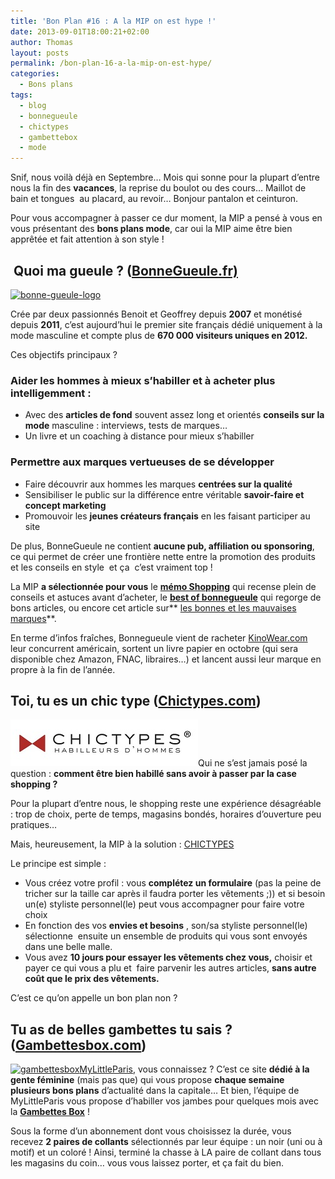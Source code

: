 ```yaml
---
title: 'Bon Plan #16 : A la MIP on est hype !'
date: 2013-09-01T18:00:21+02:00
author: Thomas
layout: posts
permalink: /bon-plan-16-a-la-mip-on-est-hype/
categories:
  - Bons plans
tags:
  - blog
  - bonnegueule
  - chictypes
  - gambettebox
  - mode
---
```

Snif, nous voilà déjà en Septembre&#8230; Mois qui sonne pour la plupart d&#8217;entre nous la fin des **vacances**, la reprise du boulot ou des cours&#8230; Maillot de bain et tongues  au placard, au revoir&#8230; Bonjour pantalon et ceinturon.

Pour vous accompagner à passer ce dur moment, la MIP a pensé à vous en vous présentant des **bons plans mode**, car oui la MIP aime être bien apprêtée et fait attention à son style !

##  Quoi ma gueule ? (<a href="https://www.bonnegueule.fr/" target="_blank">BonneGueule.fr)</a>

<a href="https://www.bonnegueule.fr/" target="_blank"><img class="alignleft size-medium wp-image-2054" alt="bonne-gueule-logo" src="/assets/uploads/2013/08/bonne-gueule-logo-300x70.jpg" width="300" height="70" srcset="/assets/uploads/2013/08/bonne-gueule-logo-300x70.jpg 300w, /assets/uploads/2013/08/bonne-gueule-logo-768x180.jpg 768w, /assets/uploads/2013/08/bonne-gueule-logo.jpg 770w" sizes="(max-width: 300px) 100vw, 300px" /></a>

Crée par deux passionnés Benoit et Geoffrey depuis **2007** et monétisé depuis **2011**, c&#8217;est aujourd&#8217;hui le premier site français dédié uniquement à la mode masculine et compte plus de **670 000 visiteurs uniques en 2012.**

Ces objectifs principaux ?

### Aider les hommes à mieux s&#8217;habiller et à acheter plus intelligemment :

  * Avec des **articles de fond** souvent assez long et orientés **conseils sur la mode** masculine : interviews, tests de marques&#8230;
  * Un livre et un coaching à distance pour mieux s&#8217;habiller

### Permettre aux marques vertueuses de se développer

  * Faire découvrir aux hommes les marques **centrées sur la qualité**
  * Sensibiliser le public sur la différence entre véritable **savoir-faire et concept marketing**
  * Promouvoir les **jeunes créateurs français** en les faisant participer au site

De plus, BonneGueule ne contient **aucune pub, affiliation ou sponsoring**, ce qui permet de créer une frontière nette entre la promotion des produits et les conseils en style  et ça  c&#8217;est vraiment top !

La MIP **a sélectionnée pour vous** le **<a href="https://www.bonnegueule.fr/wp-content/memo%20shopping.pdf" target="_blank">mémo Shopping</a>** qui recense plein de conseils et astuces avant d&#8217;acheter, le **<a href="https://www.bonnegueule.fr/vos-conseils/" target="_blank">best of bonnegueule</a>** qui regorge de bons articles, ou encore cet article sur** <a href="https://www.bonnegueule.fr/sortir-de-la-vision-bonnes-marques-mauvaises-marques-et-diversifier" target="_blank">les bonnes et les mauvaises marques</a>**.

En terme d&#8217;infos fraîches, Bonnegueule vient de racheter <a href="KinoWear.com" target="_blank">KinoWear.com</a> leur concurrent américain, sortent un livre papier en octobre (qui sera disponible chez Amazon, FNAC, libraires&#8230;) et lancent aussi leur marque en propre à la fin de l&#8217;année.

<div>
</div>

<div>
</div>

## Toi, tu es un chic type (<a href="https://chictypes.com/" target="_blank">Chictypes.com</a>)

<a href="https://chictypes.com/" target="_blank"><img class="alignleft size-full wp-image-2056" alt="LOGO-CHICTYPES-RVB" src="/assets/uploads/2013/08/LOGO-CHICTYPES-RVB.jpg" width="300" height="75" /></a>Qui ne s&#8217;est jamais posé la question : **comment être bien habillé sans avoir à passer par la case shopping ?**

Pour la plupart d&#8217;entre nous, le shopping reste une expérience désagréable : trop de choix, perte de temps, magasins bondés, horaires d’ouverture peu pratiques…

Mais, heureusement, la MIP à la solution : <a href="https://chictypes.com/" target="_blank">CHICTYPES</a>

Le principe est simple :

  * Vous créez votre profil : vous **complétez un formulaire** (pas la peine de tricher sur la taille car après il faudra porter les vêtements ;)) et si besoin un(e) styliste personnel(le) peut vous accompagner pour faire votre choix
  * En fonction des vos **envies et besoins** , son/sa styliste personnel(le) sélectionne  ensuite un ensemble de produits qui vous sont envoyés dans une belle malle.
  * Vous avez **10 jours pour essayer les vêtements chez vous,** choisir et payer ce qui vous a plu et  faire parvenir les autres articles, **sans autre coût que le prix des vêtements.**

C&#8217;est ce qu&#8217;on appelle un bon plan non ?

## Tu as de belles gambettes tu sais ? (<a href="https://www.gambettesbox.fr/" target="_blank">Gambettesbox.com</a>)

<a href="https://www.gambettesbox.fr/" target="_blank"><img class="alignleft size-thumbnail wp-image-2085" alt="gambettesbox" src="/assets/uploads/2013/09/gambettesbox-150x150.jpg" width="150" height="150" srcset="/assets/uploads/2013/09/gambettesbox-150x150.jpg 150w, /assets/uploads/2013/09/gambettesbox-100x100.jpg 100w" sizes="(max-width: 150px) 100vw, 150px" /></a><a href="https://www.mylittleparis.com/" title="MyLittleParis" target="_blank">MyLittleParis</a>, vous connaissez ? C&#8217;est ce site **dédié à la gente féminine** (mais pas que) qui vous propose **chaque semaine plusieurs bons plans** d&#8217;actualité dans la capitale&#8230; Et bien, l&#8217;équipe de MyLittleParis vous propose d&#8217;habiller vos jambes pour quelques mois avec la **<a href="https://www.gambettesbox.fr/" target="_blank">Gambettes Box</a>** ! 

Sous la forme d&#8217;un abonnement dont vous choisissez la durée, vous recevez **2 paires de collants** sélectionnés par leur équipe : un noir (uni ou à motif) et un coloré ! Ainsi, terminé la chasse à LA paire de collant dans tous les magasins du coin&#8230; vous vous laissez porter, et ça fait du bien.
